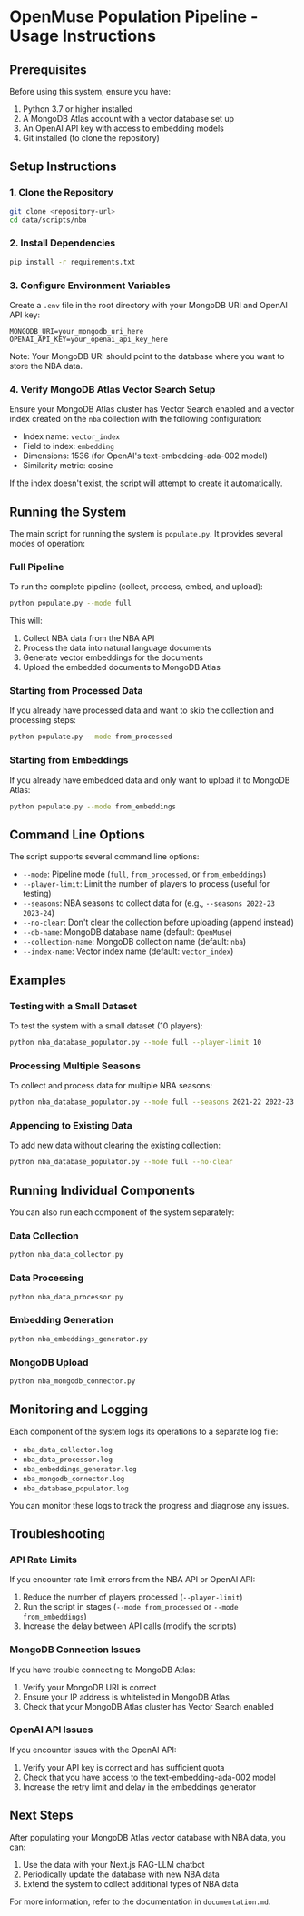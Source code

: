 # OpenMuse Population Pipeline - Usage Instructions

## Prerequisites

Before using this system, ensure you have:

1. Python 3.7 or higher installed
2. A MongoDB Atlas account with a vector database set up
3. An OpenAI API key with access to embedding models
4. Git installed (to clone the repository)

## Setup Instructions

### 1. Clone the Repository

```bash
git clone <repository-url>
cd data/scripts/nba
```

### 2. Install Dependencies

```bash
pip install -r requirements.txt
```

### 3. Configure Environment Variables

Create a `.env` file in the root directory with your MongoDB URI and OpenAI API key:

```
MONGODB_URI=your_mongodb_uri_here
OPENAI_API_KEY=your_openai_api_key_here
```

Note: Your MongoDB URI should point to the database where you want to store the NBA data.

### 4. Verify MongoDB Atlas Vector Search Setup

Ensure your MongoDB Atlas cluster has Vector Search enabled and a vector index created on the `nba` collection with the following configuration:

- Index name: `vector_index`
- Field to index: `embedding`
- Dimensions: 1536 (for OpenAI's text-embedding-ada-002 model)
- Similarity metric: cosine

If the index doesn't exist, the script will attempt to create it automatically.

## Running the System

The main script for running the system is `populate.py`. It provides several modes of operation:

### Full Pipeline

To run the complete pipeline (collect, process, embed, and upload):

```bash
python populate.py --mode full
```

This will:
1. Collect NBA data from the NBA API
2. Process the data into natural language documents
3. Generate vector embeddings for the documents
4. Upload the embedded documents to MongoDB Atlas

### Starting from Processed Data

If you already have processed data and want to skip the collection and processing steps:

```bash
python populate.py --mode from_processed
```

### Starting from Embeddings

If you already have embedded data and only want to upload it to MongoDB Atlas:

```bash
python populate.py --mode from_embeddings
```

## Command Line Options

The script supports several command line options:

- `--mode`: Pipeline mode (`full`, `from_processed`, or `from_embeddings`)
- `--player-limit`: Limit the number of players to process (useful for testing)
- `--seasons`: NBA seasons to collect data for (e.g., `--seasons 2022-23 2023-24`)
- `--no-clear`: Don't clear the collection before uploading (append instead)
- `--db-name`: MongoDB database name (default: `OpenMuse`)
- `--collection-name`: MongoDB collection name (default: `nba`)
- `--index-name`: Vector index name (default: `vector_index`)

## Examples

### Testing with a Small Dataset

To test the system with a small dataset (10 players):

```bash
python nba_database_populator.py --mode full --player-limit 10
```

### Processing Multiple Seasons

To collect and process data for multiple NBA seasons:

```bash
python nba_database_populator.py --mode full --seasons 2021-22 2022-23 2023-24
```

### Appending to Existing Data

To add new data without clearing the existing collection:

```bash
python nba_database_populator.py --mode full --no-clear
```

## Running Individual Components

You can also run each component of the system separately:

### Data Collection

```bash
python nba_data_collector.py
```

### Data Processing

```bash
python nba_data_processor.py
```

### Embedding Generation

```bash
python nba_embeddings_generator.py
```

### MongoDB Upload

```bash
python nba_mongodb_connector.py
```

## Monitoring and Logging

Each component of the system logs its operations to a separate log file:

- `nba_data_collector.log`
- `nba_data_processor.log`
- `nba_embeddings_generator.log`
- `nba_mongodb_connector.log`
- `nba_database_populator.log`

You can monitor these logs to track the progress and diagnose any issues.

## Troubleshooting

### API Rate Limits

If you encounter rate limit errors from the NBA API or OpenAI API:

1. Reduce the number of players processed (`--player-limit`)
2. Run the script in stages (`--mode from_processed` or `--mode from_embeddings`)
3. Increase the delay between API calls (modify the scripts)

### MongoDB Connection Issues

If you have trouble connecting to MongoDB Atlas:

1. Verify your MongoDB URI is correct
2. Ensure your IP address is whitelisted in MongoDB Atlas
3. Check that your MongoDB Atlas cluster has Vector Search enabled

### OpenAI API Issues

If you encounter issues with the OpenAI API:

1. Verify your API key is correct and has sufficient quota
2. Check that you have access to the text-embedding-ada-002 model
3. Increase the retry limit and delay in the embeddings generator

## Next Steps

After populating your MongoDB Atlas vector database with NBA data, you can:

1. Use the data with your Next.js RAG-LLM chatbot
2. Periodically update the database with new NBA data
3. Extend the system to collect additional types of NBA data

For more information, refer to the documentation in `documentation.md`.
